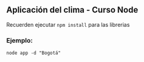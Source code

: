 ## Aplicación del clima - Curso Node

Recuerden ejecutar ```npm install``` para las librerias

### Ejemplo:

```node app -d "Bogotá"```

